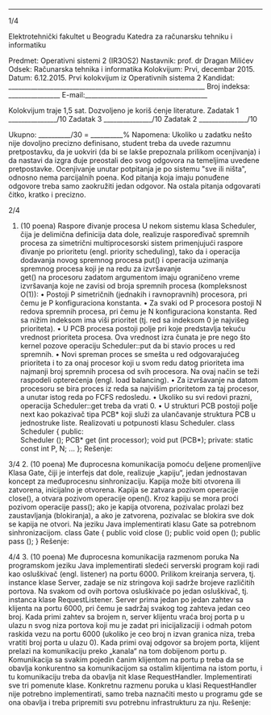 --------------------------------------------------------------------------------


1/4 
 
Elektrotehnički fakultet u Beogradu 
Katedra za računarsku tehniku i informatiku 
 
Predmet: Operativni sistemi 2 (IR3OS2) 
Nastavnik:   prof. dr Dragan Milićev 
Odsek: Računarska tehnika i informatika 
Kolokvijum: Prvi, decembar 2015. 
Datum: 6.12.2015. 
Prvi kolokvijum iz Operativnih sistema 2 
Kandidat:
     _____________________________________________________________ 
Broj indeksa: ________________  E-mail:______________________________________ 
 
Kolokvijum traje 1,5 sat. Dozvoljeno je koriš
ćenje literature. 
Zadatak 1 _______________/10   Zadatak 3 _______________/10 
Zadatak 2 _______________/10    
 
Ukupno: __________/30 = __________% 
Napomena:    Ukoliko  u  zadatku  nešto  nije  dovoljno  precizno  definisano,  student  treba  da 
uvede razumnu pretpostavku, da je uokviri (da bi se lakše prepoznala prilikom ocenjivanja) i 
da  nastavi  da  izgra
đuje  preostali  deo  svog  odgovora  na  temeljima  uvedene  pretpostavke. 
Ocenjivanje  unutar  potpitanja  je  po  sistemu  "sve  ili  ništa",  odnosno  nema  parcijalnih  poena. 
Kod  pitanja  koja  imaju  ponuđene  odgovore  treba samo  zaokružiti  jedan  odgovor.  Na  ostala 
pitanja odgovarati 
čitko, kratko i precizno. 
 

2/4 
1. (10 poena) Raspore
đivanje procesa 
U   nekom   sistemu   klasa Scheduler, čija   je   delimična   definicija   data   dole,   realizuje 
raspoređivač    spremnih    procesa    za    simetrični    multiprocesorski    sistem    primenjujući 
raspore
đivanje  po  prioritetu  (engl. priority  scheduling),  tako  da  i  operacija  dodavanja  novog 
spremnog procesa put() i operacija uzimanja spremnog procesa koji je na redu za izvršavanje  
get() na procesoru zadatom argumentom imaju ograničeno vreme izvršavanja koje ne zavisi 
od broja spremnih procesa (kompleksnost O(1)): 
• Postoji P   simetričnih   (jednakih   i   ravnopravnih)   procesora,   pri čemu   je P 
konfiguraciona konstanta. 
• Za   svaki   od P   procesora   postoji N   redova   spremnih   procesa,   pri 
čemu   je N 
konfiguraciona  konstanta.  Red  sa  nižim  indeksom  ima  viši  prioritet  (tj.  red  sa 
indeksom 0 je najvišeg prioriteta). 
• U  PCB  procesa  postoji  polje pri  koje  predstavlja  tekuću  vrednost  prioriteta  procesa. 
Ova vrednost izra
čunata je pre nego što kernel pozove operaciju Scheduler::put da 
bi stavio proces u red spremnih. 
• Novi  spreman  proces  se  smešta  u  red  odgovarajućeg  prioriteta  i  to  za  onaj  procesor 
koji  u  svom  redu  datog  prioriteta  ima  najmanji  broj  spremnih  procesa  od  svih 
procesora. Na ovaj način se teži raspodeli opterećenja (engl. load balancing). 
• Za izvršavanje na datom procesoru se bira proces iz reda sa najvišim prioritetom za taj 
procesor, a unutar istog reda po FCFS redosledu. 
• Ukoliko su svi redovi prazni, operacija Scheduler::get treba da vrati 0. 
• U  strukturi PCB  postoji  polje next  kao  pokazivač  tipa PCB*  koji  služi  za  ulančavanje 
struktura PCB u jednostruke liste. 
Realizovati u potpunosti klasu 
Scheduler. 
class Scheduler { 
public:  
  Scheduler (); 
  PCB* get (int processor); 
  void put (PCB*); 
private: 
  static const int P, N; 
  ... 
}; 
Rešenje: 
 
 

3/4 
2. (10 poena) Me
đuprocesna komunikacija pomoću deljene promenljive 
Klasa Gate, čiji  je  interfejs  dat  dole,  realizuje  „kapiju“,  jedan  jednostavan  koncept  za 
međuprocesnu  sinhronizaciju.  Kapija  može  biti otvorena ili zatvorena, inicijalno je otvorena. 
Kapija  se  zatvara  pozivom  operacije 
close(),  a  otvara  pozivom  operacije open().  Kroz 
kapiju se mora proći pozivom operacije pass(); ako je kapija otvorena, pozivalac prolazi bez 
zaustavljanja (blokiranja), a ako je zatvorena, pozivalac se blokira sve dok se kapija ne otvori. 
Na jeziku Java implementirati klasu Gate sa potrebnom sinhronizacijom. 
class Gate { 
  public void close (); 
  public void open (); 
  public pass (); 
} 
Rešenje: 
 

4/4 
3. (10 poena) Me
đuprocesna komunikacija razmenom poruka 
Na   programskom   jeziku   Java   implementirati   sledeći   serverski   program   koji   radi   kao 
osluškivač (engl. listener) na portu 6000. 
Prilikom  kreiranja  servera,  tj.  instance  klase Server,  zadaje  se  niz  stringova  koji  sadrže 
brojeve  različitih  portova.  Na  svakom  od  ovih  portova  osluškivaće  po  jedan  osluškivač,  tj. 
instanca klase 
RequestListener. 
Server prima jedan po jedan zahtev sa klijenta na portu 6000, pri čemu je sadržaj svakog tog 
zahteva  jedan  ceo  broj.  Kada  primi  zahtev  sa  brojem n,  server  klijentu  vraća  broj  porta p  u 
ulazu n  svog  niza  portova  koji  mu  je  zadat  pri  inicijalizaciji  i  odmah  potom  raskida  vezu  na 
portu 6000 (ukoliko je ceo broj n izvan granica niza, treba vratiti broj porta u ulazu 0). Kada 
primi  ovaj  odgovor  sa  brojem  porta,  klijent  prelazi  na  komunikaciju  preko  „kanala“  na  tom 
dobijenom  portu p.  Komunikacija  sa  svakim  pojedin
čanim  klijentom  na  portu p  treba  da  se 
obavlja   konkurentno   sa   komunikacijom   sa   ostalim   klijentima   na   istom   portu,   i   tu 
komunikaciju treba da obavlja nit klase 
RequestHandler. 
Implementirati  sve  tri  pomenute  klase.  Konkretnu  razmenu  poruka  u  klasi RequestHandler 
nije  potrebno  implementirati,  samo  treba  naznačiti  mesto  u  programu  gde  se  ona  obavlja  i 
treba pripremiti svu potrebnu infrastrukturu za nju. 
Rešenje: 
 